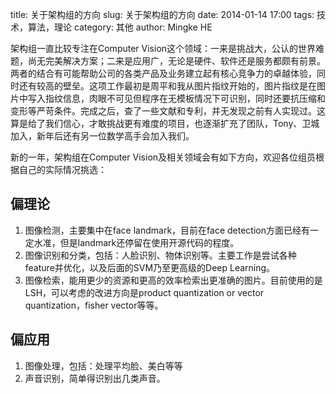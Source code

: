 title: 关于架构组的方向
slug: 关于架构组的方向
date: 2014-01-14 17:00 
tags: 技术，算法，理论
category: 其他
author: Mingke HE

架构组一直比较专注在Computer Vision这个领域：一来是挑战大，公认的世界难题，尚无完美解决方案；二来是应用广，无论是硬件、软件还是服务都颇有前景。两者的结合有可能帮助公司的各类产品及业务建立起有核心竞争力的卓越体验，同时还有较高的壁垒。这项工作最初是周平和我从图片指纹开始的，图片指纹是在图片中写入指纹信息，肉眼不可见但程序在无模板情况下可识别，同时还要抗压缩和变形等严苛条件。完成之后，查了一些文献和专利，并无发现之前有人实现过。这算是给了我们信心，才敢挑战更有难度的项目，也逐渐扩充了团队，Tony、卫城加入，新年后还有另一位数学高手会加入我们。

新的一年，架构组在Computer Vision及相关领域会有如下方向，欢迎各位组员根据自己的实际情况挑选：

偏理论 
-------

 1. 图像检测，主要集中在face landmark，目前在face detection方面已经有一定水准，但是landmark还停留在使用开源代码的程度。
 2. 图像识别和分类，包括：人脸识别、物体识别等。主要工作是尝试各种feature并优化，以及后面的SVM乃至更高级的Deep Learning。
 3. 图像检索，能用更少的资源和更高的效率检索出更准确的图片。目前使用的是LSH，可以考虑的改进方向是product quantization or vector quantization，fisher vector等等。

偏应用
---
1. 图像处理，包括：处理平均脸、美白等等
2. 声音识别，简单得识别出几类声音。

